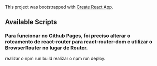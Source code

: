 This project was bootstrapped with [Create React App](https://github.com/facebook/create-react-app).

## Available Scripts

### Para funcionar no Github Pages, foi preciso alterar o roteamento de react-router para react-router-dom e utilizar o BrowserRouter no lugar de Router.
realizar o npm run build
realizar o npm run deploy.
